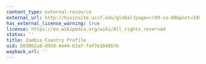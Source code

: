 ```yaml
---
content_type: external-resource
external_url: http://hivinsite.ucsf.edu/global?page=cr09-za-00&post=19&cid=ZA
has_external_license_warning: true
license: https://en.wikipedia.org/wiki/All_rights_reserved
status: ''
title: Zambia Country Profile
uid: b03062a8-d958-4e44-b3a7-faf7e104857b
wayback_url: ''
---
```

